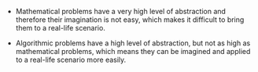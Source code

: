 - Mathematical problems have a very high level of abstraction and therefore their imagination is not easy, which makes it difficult to bring them to a real-life scenario.


- Algorithmic problems have a high level of abstraction, but not as high as mathematical problems, which means they can be imagined and applied to a real-life scenario more easily.